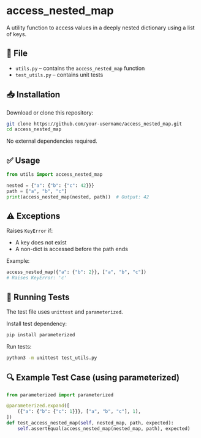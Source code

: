 # access_nested_map

A utility function to access values in a deeply nested dictionary using a list of keys.

## 📁 File

- `utils.py` – contains the `access_nested_map` function
- `test_utils.py` – contains unit tests

## 📥 Installation

Download or clone this repository:

```bash
git clone https://github.com/your-username/access_nested_map.git
cd access_nested_map
```

No external dependencies required.

## ✅ Usage

```python
from utils import access_nested_map

nested = {"a": {"b": {"c": 42}}}
path = ["a", "b", "c"]
print(access_nested_map(nested, path))  # Output: 42
```

## ⚠️ Exceptions

Raises `KeyError` if:

- A key does not exist
- A non-dict is accessed before the path ends

Example:

```python
access_nested_map({"a": {"b": 2}}, ["a", "b", "c"])
# Raises KeyError: 'c'
```

## 🧪 Running Tests

The test file uses `unittest` and `parameterized`.

Install test dependency:

```bash
pip install parameterized
```

Run tests:

```bash
python3 -m unittest test_utils.py
```

## 🔍 Example Test Case (using parameterized)

```python
from parameterized import parameterized

@parameterized.expand([
    ({"a": {"b": {"c": 1}}}, ["a", "b", "c"], 1),
])
def test_access_nested_map(self, nested_map, path, expected):
    self.assertEqual(access_nested_map(nested_map, path), expected)
```
